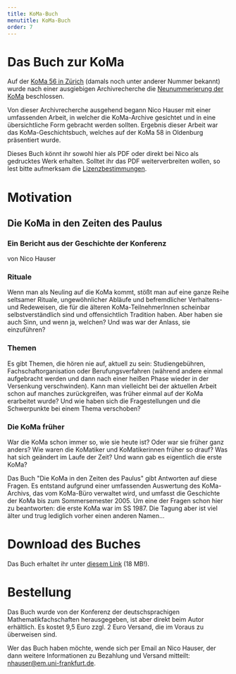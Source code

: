 ```yaml
---
title: KoMa-Buch
menutitle: KoMa-Buch
order: 7
---
```


# Das Buch zur KoMa

Auf der [KoMa 56 in Zürich]() (damals noch unter anderer Nummer bekannt) wurde nach einer ausgiebigen Archivrecherche die [Neunummerierung der KoMa]() beschlossen.

Von dieser Archivrecherche ausgehend begann Nico Hauser mit einer umfassenden Arbeit, in welcher die KoMa-Archive gesichtet und in eine übersichtliche Form gebracht werden sollten. Ergebnis dieser Arbeit war das KoMa-Geschichtsbuch, welches auf der KoMa 58 in Oldenburg präsentiert wurde.

Dieses Buch könnt ihr sowohl hier als PDF oder direkt bei Nico als gedrucktes Werk erhalten. Solltet ihr das PDF weiterverbreiten wollen, so lest bitte aufmerksam die [Lizenzbestimmungen](lizenz).

# Motivation

## Die KoMa in den Zeiten des Paulus

### Ein Bericht aus der Geschichte der Konferenz

von Nico Hauser

### Rituale

Wenn man als Neuling auf die KoMa kommt, stößt man auf eine ganze Reihe seltsamer Rituale, ungewöhnlicher Abläufe und befremdlicher Verhaltens- und Redeweisen, die für die älteren KoMa-TeilnehmerInnen scheinbar selbstverständlich sind und offensichtlich Tradition haben. Aber haben sie auch Sinn, und wenn ja, welchen? Und was war der Anlass, sie einzuführen?

### Themen

Es gibt Themen, die hören nie auf, aktuell zu sein: Studiengebühren, Fachschaftorganisation oder Berufungsverfahren (während andere einmal aufgebracht werden und dann nach einer heißen Phase wieder in der Versenkung verschwinden). Kann man vielleicht bei der aktuellen Arbeit schon auf manches zurückgreifen, was früher einmal auf der KoMa erarbeitet wurde? Und wie haben sich die Fragestellungen und die Schwerpunkte bei einem Thema verschoben?

### Die KoMa früher

War die KoMa schon immer so, wie sie heute ist? Oder war sie früher ganz anders? Wie waren die KoMatiker und KoMatikerinnen früher so drauf? Was hat sich geändert im Laufe der Zeit? Und wann gab es eigentlich die erste KoMa?

Das Buch "Die KoMa in den Zeiten des Paulus" gibt Antworten auf diese Fragen. Es entstand aufgrund einer umfassenden Auswertung des KoMa-Archivs, das vom KoMa-Büro verwaltet wird, und umfasst die Geschichte der KoMa bis zum Sommersemester 2005. Um eine der Fragen schon hier zu beantworten: die erste KoMa war im SS 1987. Die Tagung aber ist viel älter und trug lediglich vorher einen anderen Namen...

# Download des Buches

Das Buch erhaltet ihr unter [diesem Link](https://die-koma.org/wiki-beta/Datei:Nico-Hauser_KoMa-Buch.pdf) (18 MB!).

# Bestellung

Das Buch wurde von der Konferenz der deutschsprachigen  Mathematikfachschaften herausgegeben, ist aber direkt beim Autor erhältlich. Es kostet 9,5 Euro zzgl. 2 Euro Versand, die im Voraus zu überweisen sind.

Wer das Buch haben möchte, wende sich per Email an Nico Hauser, der dann weitere Informationen zu Bezahlung und Versand mitteilt: <nhauser@em.uni-frankfurt.de>.
